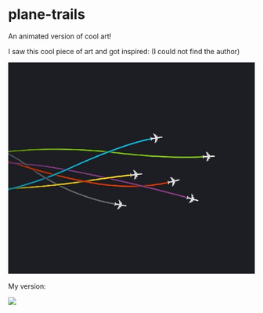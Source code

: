 # plane-trails
An animated version of cool art!

I saw this cool piece of art and got inspired:
(I could not find the author)

![](media/wallpaper.jpg)  

My version:

![](media/planes_preview.gif)
